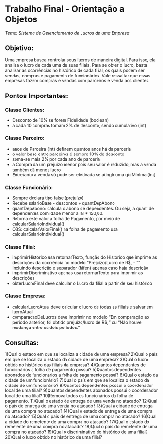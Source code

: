 # Trabalho Final - Orientação a Objetos
_Tema: Sistema de Gerenciamento de Lucros de uma Empresa_

## Objetivo: 
Uma empresa busca controlar seus lucros de maneira digital. Para isso, ela analisa o lucro de cada uma de suas filiais. Para se obter o lucro, basta analisar as ocorrências no histórico de cada filial, os quais podem ser vendas, compras e pagamento de funcionários. Vale ressaltar que essas empresas fazem compras e vendas com parceiros e venda aos clientes.

## Pontos Importantes:

### Classe Clientes:
* Desconto de 10% se forem Fidelidade (boolean)
* a cada 10 compras tomam 2% de desconto, sendo cumulativo (int)
### Classe Parceiro:
* anos de Parceira (int) definem quantos anos há da parceria
* o valor base entre parceiros é sempre 10% de desconto
* soma-se mais 2% por cada ano de parceria
* a Compra dá um prejuízo menor pois seu valor é reduzido, mas a venda também dá menos lucro
* Entretanto a venda só pode ser efetivada se atingir uma qtdMinima (int)
### Classe Funcionário:
* Sempre declara tipo false (prejuízo)
* Recebe salarioBase - descontos + quantDepAbono
* quantDepAbono: calcula o abono de dependentes. Ou seja, a quant de dependentes com idade menor a 18 * 150,00.
* Retorna este valor a folha de Pagamento, por meio de calcularSalarioIndividual()
* OBS: calcularValorFinal() na folha de pagamento usa calcularSalarioIndividual()
### Classe Filial:
- imprimirHistorico usa retornarTexto, função do Historico que imprime as descrições da ocorrência no modelo “Prejuízo/Lucro de R$**,** - ”” Incluindo descrição e separador (hífen) apenas caso haja descrição
- imprimirDiscriminativo apenas usa retornarTexto para imprimir as descrições
- obterLucroFinal deve calcular o Lucro da filial a partir de seu histórico
### Classe Empresa:
- calcularLucroAtual deve calcular o lucro de todas as filiais e salvar em lucroAtual
- comparacaoDeLucros deve imprimir no modelo “Em comparação ao período anterior, foi obtido prejuízo/lucro de R$**,**” ou “Não houve mudança entre os dois períodos.”

## Consultas:

1)Qual o estado em que se localiza a cidade de uma empresa?
2)Qual o país em que se localiza o estado da cidade de uma empresa?
3)Qual o lucro obtido no histórico das filiais da empresa?
4)Quantos dependentes de funcionários a folha de pagamento possui?
5)Quantos dependentes abonados de funcionários a folha de pagamento possui?
6)Qual o estado da cidade de um funcionário? 
7)Qual o país em que se localiza o estado da cidade de um funcionário?
8)Quantos dependentes possui o coordenador local de uma filial?
9)Quantos dependentes abonados possui o coordenador local de uma filial? 
10)Remova todos os funcionários da folha de pagamento.
11)Qual o estado de entrega de uma venda no atacado?
12)Qual o país de entrega de uma venda no atacado?
13)Qual a cidade de entrega de uma compra no atacado?
14)Qual o estado de entrega de uma compra no atacado?
15)Qual o país de entrega de uma compra no atacado?
16)Qual a cidade do remetente de uma compra no atacado?
17)Qual o estado do remetente de uma compra no atacado?
18)Qual o país do remetente de uma compra no atacado?
19)Qual o discriminativo do histórico de uma filial?
20)Qual o lucro obtido no histórico de uma filial? 



